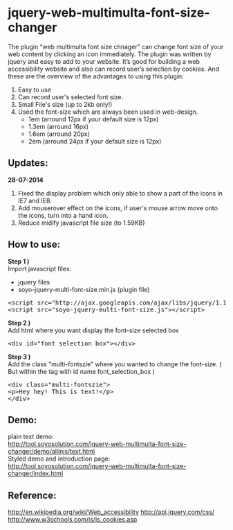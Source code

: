 jquery-web-multimulta-font-size-changer
=============================
The plugin “web multimulta font size chnager” can change font size of your web content by clicking an icon immediately. The plugin was written by jquery and easy to add to your website. It’s good for building a web accessibility website and also can record user’s selection by cookies. 
And these are the overview of the advantages to using this plugin:

1. Easy to use
2. Can record user's selected font size.
3. Small File's size (up to 2kb only!)
4. Used the font-size which are always been used in web-design.
   - 1em   (arround 12px if your default size is 12px)
   - 1.3em (arround 16px)
   - 1.6em (arround 20px)
   - 2em   (arround 24px if your default size is 12px)


Updates:
------------
<b>28-07-2014</b><br />
1. Fixed the display problem which only able to show a part of the icons in IE7 and IE8.<br />
2. Add mouserover effect on the icons, if user's mouse arrow move onto the icons, turn into a hand icon.<br />
3. Reduce midify javascript file size (to 1.59KB)<br />


How to use:
----------
<b>Step 1 )</b><br />
Import javascript files:
- jquery files
- soyo-jquery-multi-font-size.min.js (plugin file)
<pre>
&lt;script src="http://ajax.googleapis.com/ajax/libs/jquery/1.11.1/jquery.min.js"&gt; &lt;/script&gt;
&lt;script src="soyo-jquery-multi-font-size.js"&gt;&lt;/script&gt;
</pre>

<b>Step 2 )</b><br />
Add html where you want display the font-size selected box</p>
<pre>
&lt;div id="font_selection_box"&gt;&lt;/div&gt;
</pre>

<b>Step 3 )</b><br />
Add the class "multi-fontszie" where you wanted to change the font-size. ( But within the tag with id name font_selection_box )
<pre>
&lt;div class="multi-fontszie"&gt;
&lt;p&gt;Hey hey! This is text!&lt;/p&gt;
&lt;/div&gt;
</pre>


Demo:
-----
plain text demo:<br />
http://tool.soyosolution.com/jquery-web-multimulta-font-size-changer/demo/allinjs/text.html
<br />Styled demo and introduction page:<br />
http://tool.soyosolution.com/jquery-web-multimulta-font-size-changer/index.html

Reference:
---------
http://en.wikipedia.org/wiki/Web_accessibility
http://api.jquery.com/css/
http://www.w3schools.com/js/js_cookies.asp

